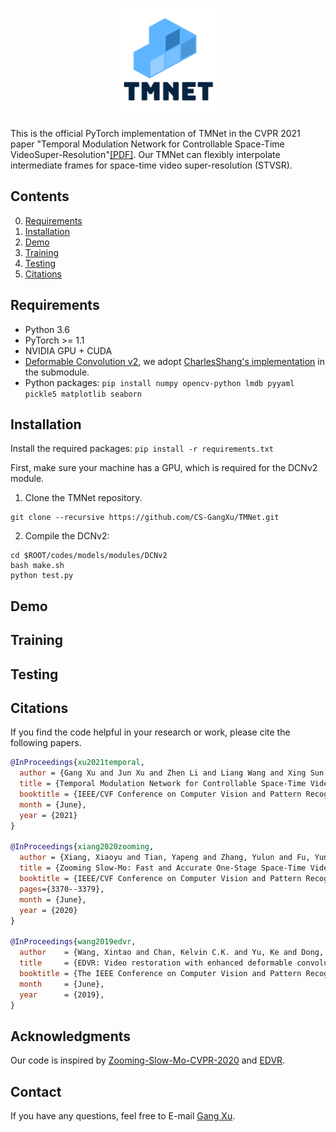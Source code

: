 <p align="center">
  <img src="./tmnet_logo.png" width="175">
</p>

This is the official PyTorch implementation of TMNet in the CVPR 2021 paper "Temporal Modulation Network for Controllable Space-Time VideoSuper-Resolution"[[PDF]](https://arxiv.org/pdf/2104.10642v1.pdf). Our TMNet can flexibly interpolate intermediate frames for space-time video super-resolution (STVSR). 

## Contents
0. [Requirements](#Requirements)
0. [Installation](#Installation)
0. [Demo](#Demo)
0. [Training](#Training)
0. [Testing](#Testing)
0. [Citations](#Citations)

## Requirements
- Python 3.6
- PyTorch >= 1.1
- NVIDIA GPU + CUDA
- [Deformable Convolution v2](https://arxiv.org/abs/1811.11168), we adopt [CharlesShang's implementation](https://github.com/CharlesShang/DCNv2) in the submodule.
- Python packages: ```pip install numpy opencv-python lmdb pyyaml pickle5 matplotlib seaborn```

## Installation
Install the required packages: ```pip install -r requirements.txt```

First, make sure your machine has a GPU, which is required for the DCNv2 module.

1. Clone the TMNet repository.
```Shell
git clone --recursive https://github.com/CS-GangXu/TMNet.git
```
2. Compile the DCNv2:
```Shell
cd $ROOT/codes/models/modules/DCNv2
bash make.sh
python test.py
```
## Demo

## Training

## Testing

## Citations

If you find the code helpful in your research or work, please cite the following papers.

```BibTeX
@InProceedings{xu2021temporal,
  author = {Gang Xu and Jun Xu and Zhen Li and Liang Wang and Xing Sun and Mingming Cheng},
  title = {Temporal Modulation Network for Controllable Space-Time VideoSuper-Resolution},
  booktitle = {IEEE/CVF Conference on Computer Vision and Pattern Recognition (CVPR)},
  month = {June},
  year = {2021}
}

@InProceedings{xiang2020zooming,
  author = {Xiang, Xiaoyu and Tian, Yapeng and Zhang, Yulun and Fu, Yun and Allebach, Jan P. and Xu, Chenliang},
  title = {Zooming Slow-Mo: Fast and Accurate One-Stage Space-Time Video Super-Resolution},
  booktitle = {IEEE/CVF Conference on Computer Vision and Pattern Recognition (CVPR)},
  pages={3370--3379},
  month = {June},
  year = {2020}
}

@InProceedings{wang2019edvr,
  author    = {Wang, Xintao and Chan, Kelvin C.K. and Yu, Ke and Dong, Chao and Loy, Chen Change},
  title     = {EDVR: Video restoration with enhanced deformable convolutional networks},
  booktitle = {The IEEE Conference on Computer Vision and Pattern Recognition Workshops (CVPRW)},
  month     = {June},
  year      = {2019},
}
```

## Acknowledgments
Our code is inspired by [Zooming-Slow-Mo-CVPR-2020](https://github.com/Mukosame/Zooming-Slow-Mo-CVPR-2020) and [EDVR](https://github.com/xinntao/EDVR).

## Contact
If you have any questions, feel free to E-mail [Gang Xu](gangxu@mail.nankai.edu.cn).
